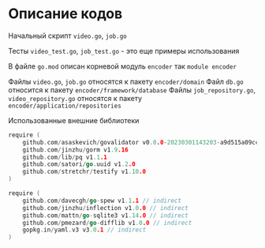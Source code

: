 # Описание кодов

Начальный скрипт  `video.go`, `job.go`

Тесты  `video_test.go`, `job_test.go` - это еще примеры использования

В файле `go.mod` описан корневой модуль `encoder` так `module encoder`

Файлы `video.go`, `job.go` относятся к пакету `encoder/domain`
Файл `db.go` относится к пакету `encoder/framework/database`
Файлы `job_repository.go`, `video_repository.go` относятся к пакету `encoder/application/repositories`

Использованные внешние библиотеки
```GO
require (
	github.com/asaskevich/govalidator v0.0.0-20230301143203-a9d515a09cc2
	github.com/jinzhu/gorm v1.9.16
	github.com/lib/pq v1.1.1
	github.com/satori/go.uuid v1.2.0
	github.com/stretchr/testify v1.10.0
)

require (
	github.com/davecgh/go-spew v1.1.1 // indirect
	github.com/jinzhu/inflection v1.0.0 // indirect
	github.com/mattn/go-sqlite3 v1.14.0 // indirect
	github.com/pmezard/go-difflib v1.0.0 // indirect
	gopkg.in/yaml.v3 v3.0.1 // indirect
)
```






